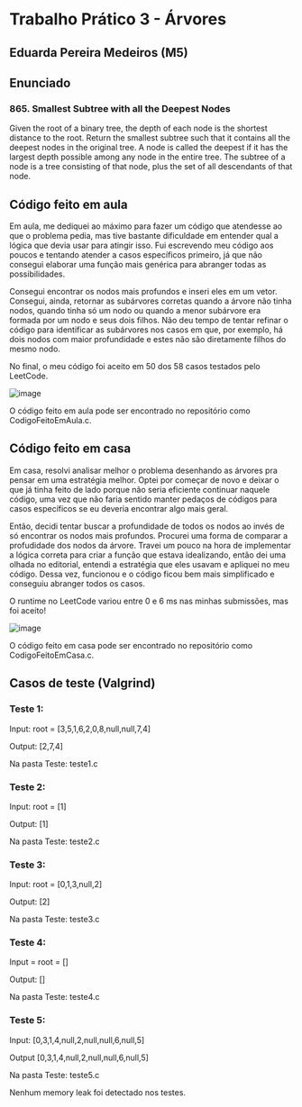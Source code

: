 # Trabalho Prático 3 - Árvores
## Eduarda Pereira Medeiros (M5)


## Enunciado
### 865. Smallest Subtree with all the Deepest Nodes

Given the root of a binary tree, the depth of each node is the shortest distance to the root.
Return the smallest subtree such that it contains all the deepest nodes in the original tree.
A node is called the deepest if it has the largest depth possible among any node in the entire tree.
The subtree of a node is a tree consisting of that node, plus the set of all descendants of that node.

## Código feito em aula 

Em aula, me dediquei ao máximo para fazer um código que atendesse ao que o problema pedia, mas tive bastante dificuldade em entender qual a lógica que devia usar para atingir isso. Fui escrevendo meu código aos poucos e tentando atender a casos específicos primeiro, já que não consegui elaborar uma função mais genérica para abranger todas as possibilidades.

Consegui encontrar os nodos mais profundos e inseri eles em um vetor. Consegui, ainda, retornar as subárvores corretas quando a árvore não tinha nodos, quando tinha só um nodo ou quando a menor subárvore era formada por um nodo e seus dois filhos. Não deu tempo de tentar refinar o código para identificar as subárvores nos casos em que, por exemplo, há dois nodos com maior profundidade e estes não são diretamente filhos do mesmo nodo.

No final, o meu código foi aceito em 50 dos 58 casos testados pelo LeetCode.

![image](https://github.com/user-attachments/assets/bd5a2329-a491-4438-a7b9-61139f2f362f)

O código feito em aula pode ser encontrado no repositório como CodigoFeitoEmAula.c.

## Código feito em casa

Em casa, resolvi analisar melhor o problema desenhando as árvores pra pensar em uma estratégia melhor. Optei por começar de novo e deixar o que já tinha feito de lado porque não seria eficiente continuar naquele código, uma vez que não faria sentido manter pedaços de códigos para casos específicos se eu deveria encontrar algo mais geral.

Então, decidi tentar buscar a profundidade de todos os nodos ao invés de só encontrar os nodos mais profundos. Procurei uma forma de comparar a profudidade dos nodos da árvore. Travei um pouco na hora de implementar a lógica correta para criar a função que estava idealizando, então dei uma olhada no editorial, entendi a estratégia que eles usavam e apliquei no meu código. Dessa vez, funcionou e o código ficou bem mais simplificado e conseguiu abranger todos os casos.

O runtime no LeetCode variou entre 0 e 6 ms nas minhas submissões, mas foi aceito!

![image](https://github.com/user-attachments/assets/f1fb0157-a5d6-47b8-b2c9-c29cf3cd1b46)

O código feito em casa pode ser encontrado no repositório como CodigoFeitoEmCasa.c.

## Casos de teste (Valgrind)

### Teste 1:

Input: root = [3,5,1,6,2,0,8,null,null,7,4]

Output: [2,7,4]

Na pasta Teste: teste1.c

### Teste 2:

Input: root = [1]

Output: [1]

Na pasta Teste: teste2.c

### Teste 3:

Input: root = [0,1,3,null,2]

Output: [2]

Na pasta Teste: teste3.c

### Teste 4:

Input = root = []

Output: []

Na pasta Teste: teste4.c


### Teste 5:

Input: [0,3,1,4,null,2,null,null,6,null,5]

Output [0,3,1,4,null,2,null,null,6,null,5]

Na pasta Teste: teste5.c



Nenhum memory leak foi detectado nos testes.
